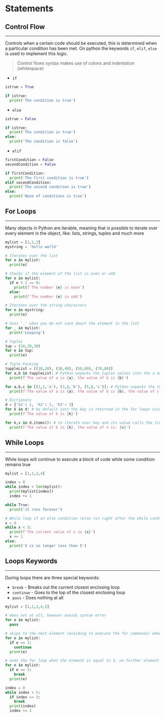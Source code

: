 # Statements

## Control Flow
---
Controls when a certain code should be executed, this is determined when a particular condition has been met. On python the keywords `if`, `elif`, `else` is used to implement this logic.

> Control flows syntax makes use of colons and indentation (whitespace)

- `if`
```python
istrue = True

if istrue:
  print('The condition is true')
```

- `else`
```python
istrue = False

if istrue:
  print('The condition is true')
else:
  print('The condition is false')
```

- `elif`
```python
firstCondition = False
secondCondition = False

if firstCondition:
  print('The first condition is true')
elif secondCondition:
  print('The second condition is true')
else:
  print('None of conditions is true')
```

## For Loops
---
Many objects in Python are iterable, meaning that is possible to iterate over every element in the object, like: lists, strings, tuples and much more

```python
mylist = [1,2,3]
mystring = 'hello world'

# Iterates over the list
for e in mylist:
  print(e)

# Checks if the element of the list is even or odd
for e in mylist:
  if e % 2 == 0:
    print(f'The number {e} is even')
  else:
    print(f'The number {e} is odd')

# Iterates over the string characters
for e in mystring:
  print(e)

# Uses '_' when you do not care about the element in the list
for _ in mylist:
  print('Looping')

# Tuples
tup = (10,20,30)
for e in tup:
  print(e)

# Tuple Packing
tuppleList = [(10,20), (30,40), (50,60), (70,80)]
for a,b in tuppleList: # Python unpacks the tuples values into the a and b variables
  print(f'The value of a is {a}, the value of b is {b}')

for a,b,c in [(1,2,'a'), (3,4,'b'), (5,6,'c')]: # Python unpacks the tuples values into the a, b and c variables
  print(f'The value of a is {a}, the value of b is {b}, the value of c is {c}')

# Dictionary
d = {'k1': 1, 'k2': 2, 'k3': 3}
for k in d: # by default just the key is returned in the for loops using dictionaries
  print(f'The value of k is {k}')

for k,v in d.items(): # to iterate over key and its value calls the items() method that return a tuple
  print(f'The value of k is {k}, the value of v is: {v}')
```
## While Loops
---

While loops will continue to execute a block of code while some condition remains true

```python
mylist = [1,2,3,4]

index = 0
while index < len(mylist):
  print(mylist[index])
  index += 1

while True:
  print('it runs forever')

# While loop if an else condition (else run right after the while condition fails)
x = 0
while x < 5:
  print(f'The current value of x is {x}')
  x += 1
else:
  print('X is no longer less than 5')
```

## Loops Keywords
---

During loops there are three special keywords:

- `break` - Breaks out the current closest enclosing loop
- `continue` - Goes to the top of the closest enclosing loop
- `pass` - Does nothing at all

```python
mylist = [1,2,3,4,5]

# does not at all, however avoids syntax error
for e in mylist:
  pass

# skips to the next element (avoiding to execute the for commands) when the element is equal to 3
for e in mylist:
  if e == 3:
    continue
  print(e)

# ends the for loop when the element is equal to 3, no further element will be evaluated
for e in mylist:
  if e == 3:
    break
  print(e)

index = 0
while index < 5:
  if index == 3:
    break
  print(index)
  index += 1
``` 